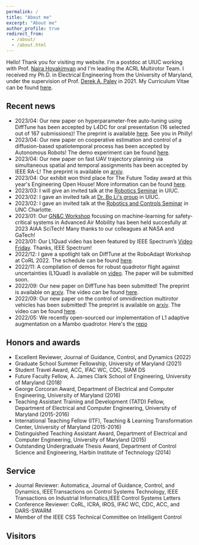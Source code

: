 ```yaml
---
permalink: /
title: "About me"
excerpt: "About me"
author_profile: true
redirect_from: 
  - /about/
  - /about.html
---
```

Hello! Thank you for visiting my website. I'm a postdoc at UIUC working with Prof. [Naira Hovakimyan](https://naira.mechse.illinois.edu/) and I'm leading the ACRL Multirotor Team. I received my Ph.D. in Electrical Engineering from the University of Maryland, under the supervision of Prof. [Derek A. Paley](https://aero.umd.edu/clark/faculty/58/Derek-A-Paley) in 2021. My Curriculum Vitae can be found [here](https://github.com/Sheng-Cheng/Sheng-Cheng.github.io/blob/master/files/CV_Sheng_UIUC.pdf).

Recent news
------
* 2023/04: Our new paper on hyperparameter-free auto-tuning using DiffTune has been accepted by L4DC for oral presentation (16 selected out of 167 submissions)! The preprint is available [here]([https://youtu.be/i8Lms1cOoyI](https://arxiv.org/abs/2212.03194)). See you in Philly!
* 2023/04: Our new paper on cooperative estimation and control of a diffusion-based spatiotemporal process has been accepted by Autonomous Robots! The demo experiment can be found [here](https://youtu.be/i8Lms1cOoyI).
* 2023/04: Our new paper on fast UAV trajectory planning via simultaneous spatial and temporal assignments has been accepted by IEEE RA-L! The preprint is available on [arxiv](https://arxiv.org/abs/2211.15902).
* 2023/04: Our exhibit won third place for The Future Today award at this year's Engineering Open House! More information can be found [here](https://eohillinois.org/).
* 2023/03: I will give an invited talk at the [Robotics Seminar](https://robotics.illinois.edu/robotics-seminar-series/) in UIUC.
* 2023/02: I gave an invited talk at [Dr. Bo Li's group](https://aisecure.github.io/) in UIUC.
* 2023/02: I gave an invited talk at the [Robotics and Controls Seminar](https://rcs.charlotte.edu/seminar) in UNC Charlotte.
* 2023/01: Our [GN&C Workshop](https://virtualscitech.aiaa.org/Category/f804d236-1b50-4d7a-b21f-780d9f805aeb) focusing on machine-learning for safety-critical systems in Advanced Air Mobility has been held succesfully at 2023 AIAA SciTech! Many thanks to our colleagues at NASA and GaTech!
* 2023/01: Our L1Quad video has been featured by IEEE Spectrum’s [Video Friday](https://spectrum.ieee.org/video-friday-robots-at-night#:~:text=Quadrotors%20are%20deployed,case%20by%20case.). Thanks, IEEE Spectrum!
* 2022/12: I gave a spotlight talk on DiffTune at the RoboAdapt Workshop at CoRL 2022. The schedule can be found [here](https://sites.google.com/view/roboadapt/schedule?authuser=0).
* 2022/11: A compilation of demos for robust quadrotor flight against uncertainties (L1Quad) is available on [video](https://youtu.be/18-2OqTRJ50). The paper will be submitted soon.
* 2022/09: Our new paper on DiffTune has been submitted! The preprint is available on [arxiv](https://arxiv.org/abs/2209.10021). The video can be found [here](https://youtu.be/otAv1EJF7EA).
* 2022/09: Our new paper on the control of omnidirection multirotor vehicles has been submitted! The preprint is available on [arxiv](https://arxiv.org/abs/2209.10024). The video can be found [here](https://youtu.be/Ip6MeS7rLhI).
* 2022/05: We recently open-sourced our implementation of L1 adaptive augmentation on a Mambo quadrotor. Here's the [repo](https://github.com/HovakimyanResearch/L1-Mambo) <!--- We will release our C++ implementation soon this summer!--->
<!--- * 2022/01: Our paper on L1 augmentation of geometric tracking control for quadrotors has been presented at ICRA 2022! The paper can be accessed [here](https://ieeexplore.ieee.org/document/9811946). The video for experiments can be found [here](https://youtu.be/25Z7iAkZ5xw). --->



Honors and awards
------
* Excellent Reviewer, Journal of Guidance, Control, and Dynamics (2022)
* Graduate School Summer Fellowship, University of Maryland (2021) <!--- for students delayed by COVID-19. --->
* Student Travel Award, ACC, IFAC WC, CDC, SIAM DS <!--- ACC (2019 2020 2021) CDC (2020) SIAM DS (2021)--->
* Future Faculty Fellow, A. James Clark School of Engineering, University of Maryland (2018)
* George Corcoran Award, Department of Electrical and Computer Engineering, University of Maryland (2016)
* Teaching Assistant Training and Development (TATD) Fellow, Department of Electrical and Computer Engineering, University of Maryland (2015-2016) 
* International Teaching Fellow (ITF), Teaching & Learning Transformation Center, University of Maryland (2015-2016) 
* Distinguished Teaching Assistant Award, Department of Electrical and Computer Engineering, University of Maryland (2015)
* Outstanding Undergraduate Thesis Award, Department of Control Science and Engineering, Harbin Institute of Technology (2014) <!---thesis title: "Design of the GPS/MEMS IMU
Combined Navigation System"--->

Service
------
* Journal Reviewer: Automatica, Journal of Guidance, Control, and Dynamics, IEEETransactions on Control Systems Technology, IEEE Transactions on Industrial Informatics,IEEE Control Systems Letters
* Conference Reviewer: CoRL, ICRA, IROS, IFAC WC, CDC, ACC, and DARS-SWARM
* Member of the IEEE CSS Technical Committee on Intelligent Control

Visitors
------
<script type="text/javascript" id="clustrmaps" src="//cdn.clustrmaps.com/map_v2.js?d=oXLUS-3Iesx-b_7fwyX7vOsyE4f4gwugR3oIU_mKEf4"></script>
